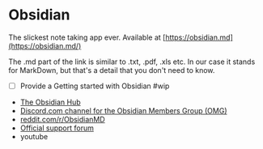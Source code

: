 # Obsidian 

The slickest note taking app ever.  Available at [https://obsidian.md](https://obsidian.md/)

The .md part of the link is similar to .txt, .pdf, .xls etc.  In our case it stands for MarkDown, but that's a detail that you don't need to know.

- [ ] Provide a Getting started with Obsidian #wip 
- [The Obsidian Hub](https://publish.obsidian.md/hub/00+-+Start+here)
- [Discord.com channel for the Obsidian Members Group (OMG)](https://discord.com/channels/686053708261228577/768110674060509245)
- [reddit.com/r/ObsidianMD](https://www.reddit.com/r/ObsidianMD/)
- [Official support forum](https://forum.obsidian.md/)
- youtube